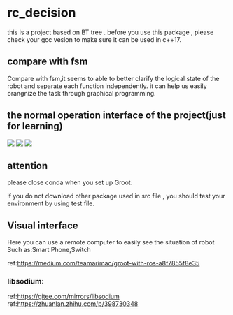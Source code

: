 <!--
 * @Author: JIAlonglong
 * @Date: 2023-01-16 14:24:11
 * @LastEditors: JIAlonglong 2495477531@qq.com
 * @LastEditTime: 2023-01-19 19:15:10
 * @FilePath: /rc_ws/src/rc_fsm/rc_decision/README.md
 * @Description:
 *
 * Copyright (c) 2023 by JIAlonglong 2495477531@qq.com, All Rights Reserved.
-->

# rc_decision

this is a project based on BT tree . before you use this package , please check your gcc vesion to make sure it can be used in c++17.

## compare with fsm

Compare with fsm,it seems to able to better clarify the logical state of the robot and separate each function independently.
it can help us easily orangnize the task through graphical programming.

## the normal operation interface of the project(just for learning)
![](image/1.png)
![](image/2.png)
![](image/3.png)
## attention

please close conda when you set up Groot.

if you do not download other package used in src file , you should test your environment by using test file.

## Visual interface
Here you can use a remote computer to easily see the situation of robot
Such as:Smart Phone,Switch

ref:https://medium.com/teamarimac/groot-with-ros-a8f7855f8e35

### libsodium:
ref:https://gitee.com/mirrors/libsodium
ref:https://zhuanlan.zhihu.com/p/398730348
